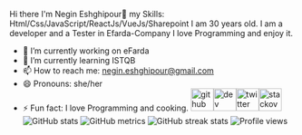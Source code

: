 Hi there
 I'm Negin Eshghipour👋
my Skills: Html/Css/JavaScript/ReactJs/VueJs/Sharepoint
I am 30 years old. 
I am a developer and a Tester in Efarda-Company
I love Programming and enjoy it.


- 🔭 I’m currently working on eFarda 
- 🌱 I’m currently learning ISTQB 
- 📫 How to reach me: negin.eshghipour@gmail.com 
- 😄 Pronouns: she/her 
- ⚡ Fun fact: I love Programming and cooking. 
[<img src='https://cdn.jsdelivr.net/npm/simple-icons@3.0.1/icons/github.svg' alt='github' height='40'>](https://github.com/negingithub)[<img src='https://cdn.jsdelivr.net/npm/simple-icons@3.0.1/icons/dev-dot-to.svg' alt='dev' height='40'>](https://dev.to/negingithub)[<img src='https://cdn.jsdelivr.net/npm/simple-icons@3.0.1/icons/twitter.svg' alt='twitter' height='40'>](https://twitter.com/negingithub)[<img src='https://cdn.jsdelivr.net/npm/simple-icons@3.0.1/icons/stackoverflow.svg' alt='stackoverflow' height='40'>](https://stackoverflow.com/users/negingithub)
![GitHub stats](https://github-readme-stats.vercel.app/api?username=negingithub&show_icons=true&count_private=true&theme=tokyonight)
![GitHub metrics](https://metrics.lecoq.io/negingithub)
![GitHub streak stats](https://github-readme-streak-stats.herokuapp.com/?user=negingithub)
![Profile views](https://gpvc.arturio.dev/negingithub)
